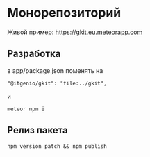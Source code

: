 # Монорепозиторий

Живой пример: https://gkit.eu.meteorapp.com

## Разработка

в app/package.json поменять на

`"@itgenio/gkit": "file:../gkit",`

и

`meteor npm i`

## Релиз пакета

`npm version patch && npm publish`

